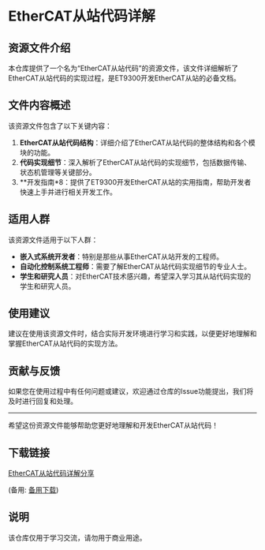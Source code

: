 # EtherCAT从站代码详解

## 资源文件介绍

本仓库提供了一个名为“EtherCAT从站代码”的资源文件，该文件详细解析了EtherCAT从站代码的实现过程，是ET9300开发EtherCAT从站的必备文档。

## 文件内容概述

该资源文件包含了以下关键内容：

1. **EtherCAT从站代码结构**：详细介绍了EtherCAT从站代码的整体结构和各个模块的功能。
2. **代码实现细节**：深入解析了EtherCAT从站代码的实现细节，包括数据传输、状态机管理等关键部分。
3. **开发指南*8：提供了ET9300开发EtherCAT从站的实用指南，帮助开发者快速上手并进行相关开发工作。

## 适用人群

该资源文件适用于以下人群：

- **嵌入式系统开发者**：特别是那些从事EtherCAT从站开发的工程师。
- **自动化控制系统工程师**：需要了解EtherCAT从站代码实现细节的专业人士。
- **学生和研究人员**：对EtherCAT技术感兴趣，希望深入学习其从站代码实现的学生和研究人员。

## 使用建议

建议在使用该资源文件时，结合实际开发环境进行学习和实践，以便更好地理解和掌握EtherCAT从站代码的实现方法。

## 贡献与反馈

如果您在使用过程中有任何问题或建议，欢迎通过仓库的Issue功能提出，我们将及时进行回复和处理。

---

希望这份资源文件能够帮助您更好地理解和开发EtherCAT从站代码！

## 下载链接
[EtherCAT从站代码详解分享](https://pan.quark.cn/s/f3b2101a5426) 

(备用: [备用下载](https://pan.baidu.com/s/1u-F1E2yeAQMyIX6U6TR73A?pwd=1234))

## 说明

该仓库仅用于学习交流，请勿用于商业用途。
